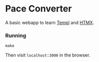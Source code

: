 # Pace Converter

A basic webapp to learn [Templ](https://github.com/a-h/templ) and [HTMX](https://htmx.org/).

### Running
`make`

Then visit `localhost:3000` in the browser.
